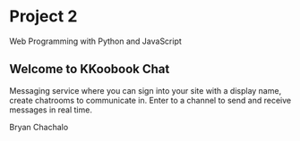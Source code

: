 # Project 2

Web Programming with Python and JavaScript

## Welcome to KKoobook Chat

Messaging service where you can sign into your site with a display name, create chatrooms to communicate in. Enter to a channel to send and receive messages in real time.

Bryan Chachalo
